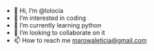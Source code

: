 - 👋 Hi, I’m @lolocia
- 👀 I’m interested in coding
- 🌱 I’m currently learning python
- 💞️ I’m looking to collaborate on it
- 📫 How to reach me marowaleticia@gmail.com

<!---
lolocia/lolocia is a ✨ special ✨ repository because its `README.md` (this file) appears on your GitHub profile.
You can click the Preview link to take a look at your changes.
--->
